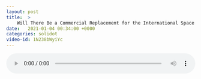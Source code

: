 ```yaml
---
layout: post
title:  >
    Will There Be a Commercial Replacement for the International Space Station?
date:   2021-01-04 00:34:00 +0000
categories: solidot
video-id: 1N238bWyiYc
---
```


<audio src="/assets/ba95e7bdd9ff069f7c9a0dfeb709285f.mp3" style="width: 100%;" controls></audio>

